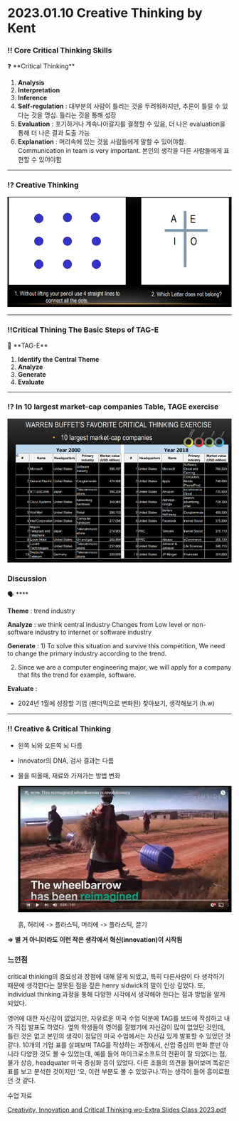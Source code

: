 # 2023.01.10 Creative Thinking by Kent

### ‼ Core Critical Thinking Skills

<aside>
❓ **Critical Thinking**

1. **Analysis**
2. **Interpretation**
3. **Inference**
4. **Self-regulation** : 대부분의 사람이 틀리는 것을 두려워하지만, 추론이 틀릴 수 있다는 것을 명심. 틀리는 것을 통해 성장
5. **Evaluation** : 포기하거나 계속나아갈지를 결정할 수 있음, 더 나은 evaluation을 통해 더 나은 결과 도출 가능
6. **Explanation** : 머리속에 있는 것을 사람들에게 말할 수 있어야함. Communication in team is very important. 본인의 생각을 다른 사람들에게 표현할 수 있어야함
</aside>

---

### ⁉ <INDIVIDUAL EXERCIES> Creative Thinking

![Untitled](2023%2001%2010%20Creative%20Thinking%20by%20Kent%2076e6385cd82047ca8b4854ce5548c6f2/Untitled.png)

---

### ‼Critical Thining The Basic Steps of TAG-E

<aside>
📌 **TAG-E**

1. **Identify the Central Theme**
2. **Analyze**
3. **Generate**
4. **Evaluate**
</aside>

---

### ⁉ <DISCUSSION> In 10 largest market-cap companies Table, TAGE exercise

![Untitled](2023%2001%2010%20Creative%20Thinking%20by%20Kent%2076e6385cd82047ca8b4854ce5548c6f2/Untitled%201.png)

### Discussion

<aside>
🗣 **<Exercise>**

**Theme** : trend industry

**Analyze** : we think central industry Changes from Low level or non-software industry to internet or software industry

**Generate** : 1) To solve this situation and survive this competition, We need to change the primary industry according to the trend.

2) Since we are a computer engineering major, we will apply for a company that fits the trend for example, software.

**Evaluate** :

</aside>

+ 2024년 1월에 성장할 기업 (팬더믹으로 변화된) 찾아보기, 생각해보기 (h.w)

---

### ‼ Creative & Critical Thinking

- 왼쪽 뇌와 오른쪽 뇌 다름
- Innovator의 DNA, 검사 결과는 다름
- 물을 떠올때, 재료와 가져가는 방법 변화
    
    ![Untitled](2023%2001%2010%20Creative%20Thinking%20by%20Kent%2076e6385cd82047ca8b4854ce5548c6f2/Untitled%202.png)
    
    흙, 허리에 -> 플라스틱, 머리에 -> 플라스틱, 끌기
    

**⇒ 별 거 아니더라도 이런 작은 생각에서 혁신(innovation)이 시작됨**

### 느낀점

critical thinking의 중요성과 장점에 대해 알게 되었고, 특히 다른사람이 다 생각하기 때문에 생각한다는 잘못된 점을 짚은 henry sidwick의 말이 인상 깊었다. 또, individual thinking 과정을 통해 다양한 시각에서 생각해야 한다는 점과 방법을 알게 되었다.

영어에 대한 자신감이 없었지만, 자유로운 미국 수업 덕분에 TAG를 보드에 작성하고 내가 직접 발표도 하였다. 옆의 학생들이 영어를 잘했기에 자신감이 많이 없었던 것인데, 틀린 것은 없고 본인의 생각이 정답인 미국 수업에서는 자신감 있게 발표할 수 있었던 것 같다. 10개의 기업 표를 살펴보며 TAG를 작성하는 과정에서, 산업 중심의 변화 뿐만 아니라 다양한 것도 볼 수 있었는데, 예를 들어 마이크로소프트의 전환이 잘 되었다는 점, 물가 상승, headquater 미국 중심화 등이 있었다. 다른 조들의 의견을 들어보며 똑같은 표를 보고 분석한 것이지만 ‘오, 이런 부분도 볼 수 있었구나.’하는 생각이 들어 흥미로웠던 것 같다.

수업 자료

[Creativity, Innovation and Critical Thinking wo-Extra Slides Class 2023.pdf](2023%2001%2010%20Creative%20Thinking%20by%20Kent%2076e6385cd82047ca8b4854ce5548c6f2/Creativity_Innovation_and_Critical_Thinking_wo-Extra_Slides_Class_2023.pdf)